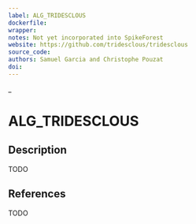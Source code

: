 ```yaml
---
label: ALG_TRIDESCLOUS
dockerfile:
wrapper:
notes: Not yet incorporated into SpikeForest
website: https://github.com/tridesclous/tridesclous
source_code:
authors: Samuel Garcia and Christophe Pouzat
doi:
---
```

_
# ALG_TRIDESCLOUS

## Description

TODO

## References

TODO